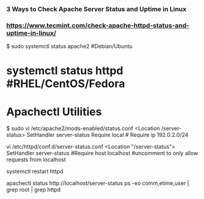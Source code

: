 ### 3 Ways to Check Apache Server Status and Uptime in Linux
### https://www.tecmint.com/check-apache-httpd-status-and-uptime-in-linux/

$ sudo systemctl status apache2	  #Debian/Ubuntu 
# systemctl status httpd	  #RHEL/CentOS/Fedora

# Apachectl Utilities
$ sudo vi /etc/apache2/mods-enabled/status.conf
	<Location /server-status>
		SetHandler server-status
		Require local
		# Require ip 192.0.2.0/24
	</Location>

vi /etc/httpd/conf.d/server-status.conf
	<Location "/server-status">
		SetHandler server-status
		#Require  host  localhost	#uncomment to only allow requests from localhost 
	</Location>

systemctl restart httpd

apachectl status
http://localhost/server-status
ps -eo comm,etime,user | grep root | grep httpd

